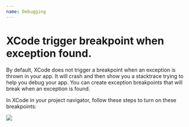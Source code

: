 ```yaml
---
name: Debugging
---
```


# XCode trigger breakpoint when exception found.

By default, XCode does not trigger a breakpoint when an exception is thrown in your app. It will crash and then show you a stacktrace trying to help you debug your app. You can create exception breakpoints that will break when an exception is found.

In XCode in your project navigator, follow these steps to turn on these breakpoints:

![](/docs/images/create_xcode_error_breakpoint.png)
